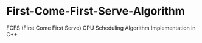 # First-Come-First-Serve-Algorithm
FCFS (First Come First Serve) CPU Scheduling Algorithm Implementation in  C++
